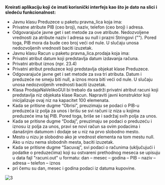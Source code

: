 **Kreirati aplikaciju koji će imati korisnički interfejs kao što je dato na slici i sledeću funkcionalnost:**

-	Javnu klasu Preduzece u paketu pravna_lica koja ima:
-	Privatne atribute PIB (ceo broj), naziv, telefon (ceo broj) i adresa.
-	Odgovarajuće javne get i set metode za ove atribute. Nedozvoljene vrednosti za atribute naziv I adresa su null i prazni Stringovi (""). Pored toga, PIB mora da bude ceo broj veći od nule. U slučaju unosa nedozvoljenih vrednosti baciti izuzetak.
-	Javnu klasu Racun u paketu pravna_lica.prodaja koja ima:
-	Privatni atribut datum koji predstavlja datum izdavanja računa.
-	Privatni atribut iznos (npr. 23.4)
-	Privatni atribut preduzece koji predstavlja objekat klase Preduzece.
-	Odgovarajuće javne get i set metode za sva tri atributa. Datum i preduzeće ne smeju biti null, a iznos mora biti veći od nule. U slučaju unosa nedozvoljenih vrednosti baciti izuzetak.
-	Klasa ProdajaNaVelikoGUI bi trebalo da sadrži privatni atribut racuni koji predstavlja niz objekata klase Racun. Napraviti javni konstruktor koji inicijalizuje ovaj niz na kapacitet 100 elemenata.
-	Kada se pritisne dugme “Obrisi”, preuzimaju se podaci o PIB-u preduzeća iz polja za unos i brišu se svi računi iz niza u kojima preduzeće ima taj PIB. Pored toga, briše se i sadržaj svih polja za unos.
-	Kada se pritisne dugme “Dodaj”, preuzimaju se podaci o preduzeću i iznosu iz polja za unos, pravi se novi račun sa ovim podacima i današnjim datumom i dodaje se u niz na prvo slobodno mesto.
-	Mesto u nizu je slobodno ako je vrednost elementa na tom mestu null. Ako u nizu nema slobodnih mesta, baciti izuzetak.
-	Kada se pritisne dugme “Sacuvaj”, svi podaci o računima (uključujući i podatke o preduzećima) koji su ostvareni prethodnog meseca se upisuju u data fajl "racuni.out" u formatu:
	dan – mesec – godina – PIB – naziv – adresa – telefon – iznos 
-	pri čemu su dan, mesec i godina podaci iz datuma kupovine.

![3](https://scontent.fbeg6-1.fna.fbcdn.net/v/t1.15752-9/96156112_1142612066097716_5060690442241179648_n.png?_nc_cat=103&_nc_sid=b96e70&_nc_eui2=AeG-LkDxtIPsW43zQHiNBzQkCavE_UFcWUkJq8T9QVxZSdK3HWKHScYmqkXLbNr7grE&_nc_ohc=xkrP3K0nAqgAX_0MAiQ&_nc_ht=scontent.fbeg6-1.fna&oh=3025d1878bc2c8570b406d743cbfbab3&oe=5EDD4E9D)

